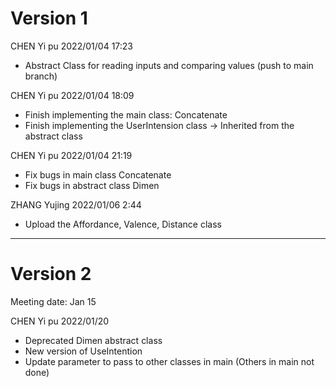 # Version 1
CHEN Yi pu 2022/01/04 17:23
  - Abstract Class for reading inputs and comparing values (push to main branch)

CHEN Yi pu 2022/01/04 18:09
  - Finish implementing the main class: Concatenate 
  - Finish implementing the UserIntension class -> Inherited from the abstract class 

CHEN Yi pu 2022/01/04 21:19
  - Fix bugs in main class Concatenate 
  - Fix bugs in abstract class Dimen 

ZHANG Yujing 2022/01/06 2:44
  - Upload the Affordance, Valence, Distance class
--------------------------------------------------------------------------------------  
# Version 2
Meeting date: Jan 15  
  
CHEN Yi pu 2022/01/20
  - Deprecated Dimen abstract class
  - New version of UseIntention
  - Update parameter to pass to other classes in main (Others in main not done)
